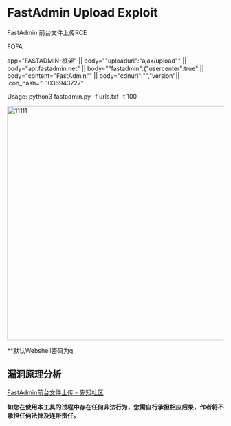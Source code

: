 # FastAdmin Upload Exploit
FastAdmin 前台文件上传RCE

FOFA

app="FASTADMIN-框架" || body="\"uploadurl\":\"ajax\/upload\"" || body="api.fastadmin.net" || body="\"fastadmin\":{\"usercenter\":true" || body="content=\"FastAdmin\"" || body="cdnurl\":\"\",\"version"|| icon_hash="-1036943727"


Usage: python3 fastadmin.py -f urls.txt -t 100


<img width="1209" height="543" alt="11111" src="https://github.com/user-attachments/assets/cd02000a-a02c-45fc-aecf-84c27c6db62d" />



**默认Webshell密码为q

## 漏洞原理分析

[FastAdmin前台文件上传 - 先知社区](https://xz.aliyun.com/t/9395)

**如您在使用本工具的过程中存在任何非法行为，您需自行承担相应后果，作者将不承担任何法律及连带责任。**
